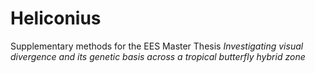 # Heliconius

Supplementary methods for the EES Master Thesis _Investigating visual divergence and its genetic basis across a tropical butterfly hybrid zone_
